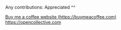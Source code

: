 Any contributions: Appreciated ^^


[Buy me a coffee website (https://buymeacoffee.com)](https://buymeacoffee.com)
https://opencollective.com